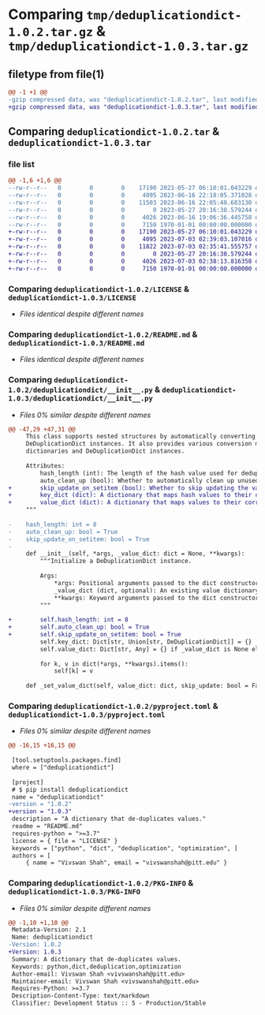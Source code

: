 # Comparing `tmp/deduplicationdict-1.0.2.tar.gz` & `tmp/deduplicationdict-1.0.3.tar.gz`

## filetype from file(1)

```diff
@@ -1 +1 @@
-gzip compressed data, was "deduplicationdict-1.0.2.tar", last modified: Fri Jan  1 00:00:00 2016, max compression
+gzip compressed data, was "deduplicationdict-1.0.3.tar", last modified: Fri Jan  1 00:00:00 2016, max compression
```

## Comparing `deduplicationdict-1.0.2.tar` & `deduplicationdict-1.0.3.tar`

### file list

```diff
@@ -1,6 +1,6 @@
--rw-r--r--   0        0        0    17190 2023-05-27 06:10:01.043229 deduplicationdict-1.0.2/LICENSE
--rw-r--r--   0        0        0     4095 2023-06-16 22:18:05.371028 deduplicationdict-1.0.2/README.md
--rw-r--r--   0        0        0    11503 2023-06-16 22:05:40.683130 deduplicationdict-1.0.2/deduplicationdict/__init__.py
--rw-r--r--   0        0        0        0 2023-05-27 20:16:38.579244 deduplicationdict-1.0.2/deduplicationdict/py.typed
--rw-r--r--   0        0        0     4026 2023-06-16 19:06:36.445758 deduplicationdict-1.0.2/pyproject.toml
--rw-r--r--   0        0        0     7150 1970-01-01 00:00:00.000000 deduplicationdict-1.0.2/PKG-INFO
+-rw-r--r--   0        0        0    17190 2023-05-27 06:10:01.043229 deduplicationdict-1.0.3/LICENSE
+-rw-r--r--   0        0        0     4095 2023-07-03 02:39:03.107016 deduplicationdict-1.0.3/README.md
+-rw-r--r--   0        0        0    11822 2023-07-03 02:35:41.555757 deduplicationdict-1.0.3/deduplicationdict/__init__.py
+-rw-r--r--   0        0        0        0 2023-05-27 20:16:38.579244 deduplicationdict-1.0.3/deduplicationdict/py.typed
+-rw-r--r--   0        0        0     4026 2023-07-03 02:38:13.816358 deduplicationdict-1.0.3/pyproject.toml
+-rw-r--r--   0        0        0     7150 1970-01-01 00:00:00.000000 deduplicationdict-1.0.3/PKG-INFO
```

### Comparing `deduplicationdict-1.0.2/LICENSE` & `deduplicationdict-1.0.3/LICENSE`

 * *Files identical despite different names*

### Comparing `deduplicationdict-1.0.2/README.md` & `deduplicationdict-1.0.3/README.md`

 * *Files identical despite different names*

### Comparing `deduplicationdict-1.0.2/deduplicationdict/__init__.py` & `deduplicationdict-1.0.3/deduplicationdict/__init__.py`

 * *Files 0% similar despite different names*

```diff
@@ -47,29 +47,31 @@
     This class supports nested structures by automatically converting nested dictionaries into
     DeDuplicationDict instances. It also provides various conversion methods to convert between regular
     dictionaries and DeDuplicationDict instances.
 
     Attributes:
         hash_length (int): The length of the hash value used for deduplication.
         auto_clean_up (bool): Whether to automatically clean up unused hash values when deleting items.
+        skip_update_on_setitem (bool): Whether to skip updating the value dictionary when setting an item.
+        key_dict (dict): A dictionary that maps hash values to their corresponding values.
+        value_dict (dict): A dictionary that maps values to their corresponding hash values.
     """
 
-    hash_length: int = 8
-    auto_clean_up: bool = True
-    skip_update_on_setitem: bool = True
-
     def __init__(self, *args, _value_dict: dict = None, **kwargs):
         """Initialize a DeDuplicationDict instance.
 
         Args:
             *args: Positional arguments passed to the dict constructor.
             _value_dict (dict, optional): An existing value dictionary to use for deduplication.
             **kwargs: Keyword arguments passed to the dict constructor.
         """
 
+        self.hash_length: int = 8
+        self.auto_clean_up: bool = True
+        self.skip_update_on_setitem: bool = True
         self.key_dict: Dict[str, Union[str, DeDuplicationDict]] = {}
         self.value_dict: Dict[str, Any] = {} if _value_dict is None else _value_dict
 
         for k, v in dict(*args, **kwargs).items():
             self[k] = v
 
     def _set_value_dict(self, value_dict: dict, skip_update: bool = False) -> DeDuplicationDict:
```

### Comparing `deduplicationdict-1.0.2/pyproject.toml` & `deduplicationdict-1.0.3/pyproject.toml`

 * *Files 0% similar despite different names*

```diff
@@ -16,15 +16,15 @@
 
 [tool.setuptools.packages.find]
 where = ["deduplicationdict"]
 
 [project]
 # $ pip install deduplicationdict
 name = "deduplicationdict"
-version = "1.0.2"
+version = "1.0.3"
 description = "A dictionary that de-duplicates values."
 readme = "README.md"
 requires-python = ">=3.7"
 license = { file = "LICENSE" }
 keywords = ["python", "dict", "deduplication", "optimization", ]
 authors = [
     { name = "Vivswan Shah", email = "vivswanshah@pitt.edu" }
```

### Comparing `deduplicationdict-1.0.2/PKG-INFO` & `deduplicationdict-1.0.3/PKG-INFO`

 * *Files 0% similar despite different names*

```diff
@@ -1,10 +1,10 @@
 Metadata-Version: 2.1
 Name: deduplicationdict
-Version: 1.0.2
+Version: 1.0.3
 Summary: A dictionary that de-duplicates values.
 Keywords: python,dict,deduplication,optimization
 Author-email: Vivswan Shah <vivswanshah@pitt.edu>
 Maintainer-email: Vivswan Shah <vivswanshah@pitt.edu>
 Requires-Python: >=3.7
 Description-Content-Type: text/markdown
 Classifier: Development Status :: 5 - Production/Stable
```

